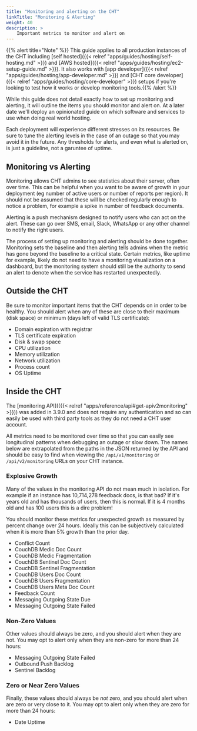 ```yaml
---
title: "Monitoring and alerting on the CHT"
linkTitle: "Monitoring & Alerting"
weight: 40
description: >
    Important metrics to monitor and alert on
---
```


{{% alert title="Note" %}} This guide applies to all production instances of the CHT including [self hosted]({{< relref "apps/guides/hosting/self-hosting.md" >}}) and [AWS hosted]({{< relref "apps/guides/hosting/ec2-setup-guide.md" >}}). It also works with [app developer]({{< relref "apps/guides/hosting/app-developer.md" >}}) and [CHT core developer]({{< relref "apps/guides/hosting/core-developer" >}}) setups if you're looking to test how it works or develop monitoring tools.{{% /alert %}}

While this guide does not detail exactly how to set up monitoring and alerting, it will outline the items you should monitor and alert on.  At a later date we'll deploy an opinionated guide on which software and services to use when doing real world hosting.

Each deployment will experience different stresses on its resources.  Be sure to tune the alerting levels in the case of an outage so that you may avoid it in the future. Any thresholds for alerts, and even what is alerted on, is just a guideline, not a garuntee of uptime.

## Monitoring vs Alerting

Monitoring allows CHT admins to see statistics about their server, often over time.  This can be helpful when you want to be aware of growth in your deployment (eg number of active users or number of reports per region). It should not be assumed that these will be checked regularly enough to notice a problem, for example a spike in number of feedback documents.

Alerting is a push mechanism designed to notify users who can act on the alert. These can go over SMS, email, Slack, WhatsApp or any other channel to notify the right users. 

The process of setting up monitoring and alerting should be done together. Monitoring sets the baseline and then alerting tells admins when the metric has gone beyond the baseline to a critical state. Certain metrics, like uptime for example, likely do not need to have a monitoring visualization on a dashboard, but the monitoring system should still be the authority to send an alert to denote when the service has restarted unexpectedly.

## Outside the CHT

Be sure to monitor important items that the CHT depends on in order to be healthy. You should alert when any of these are close to their maximum (disk space) or minimum (days left of valid TLS certificate):

* Domain expiration with registrar
* TLS certificate expiration 
* Disk & swap space
* CPU utilization
* Memory utilization
* Network utilization
* Process count
* OS Uptime

## Inside the CHT

The [monitoring API](({{< relref "apps/reference/api#get-apiv2monitoring" >}})) was added in 3.9.0 and does not require any authentication and so can easily be used with third party tools as they do not need a CHT user account.

All metrics need to be monitored over time so that you can easily see longitudinal patterns when debugging an outage or slow down. The names below are extrapolated from the paths in the JSON returned by the API and should be easy to find when viewing the `/api/v1/monitoring` or `/api/v2/monitoring` URLs on your CHT instance.

### Explosive Growth

Many of the values in the monitoring API do not mean much in isolation. For example if an instance has 10,714,278 feedback docs, is that bad?  If it's years old and has thousands of users, then this is normal.  If it is 4 months old and has 100 users this is a dire problem! 

You should monitor these metrics for unexpected growth as measured by percent change over 24 hours. Ideally this can be subjectively calculated when it is more than 5% growth than the prior day. 

* Conflict Count
* CouchDB Medic Doc Count
* CouchDB Medic Fragmentation
* CouchDB Sentinel Doc Count
* CouchDB Sentinel Fragmentation
* CouchDB Users Doc Count
* CouchDB Users Fragmentation
* CouchDB Users Meta Doc Count
* Feedback Count
* Messaging Outgoing State Due
* Messaging Outgoing State Failed

### Non-Zero Values

Other values should always be zero, and you should alert when they are not. You may opt to alert only when they are non-zero for more than 24 hours:

* Messaging Outgoing State Failed
* Outbound Push Backlog
* Sentinel Backlog

### Zero or Near Zero Values

Finally, these values should always be _not_ zero, and you should alert when are zero or very close to it.  You may opt to alert only when they are zero for more than 24 hours:

* Date Uptime
